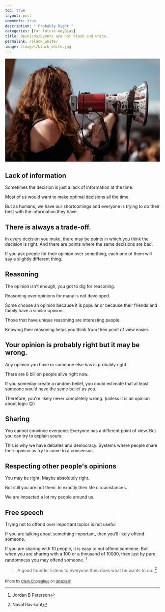 ```yaml
---
toc: true
layout: post
comments: true
description: "'Probably Right'"
categories: [for-future-me,Bias]
title: Opinions/Events are not black and white.
permalink: /black_white/
image: /images/black_white.jpg
---
```


![](/images/black_white.jpg)

## Lack of information

Sometimes the decision is just a lack of information at the time.

Most of us would want to make optimal decisions all the time.

But as humans, we have our shortcomings and everyone is trying to do their best with the information they have.

## There is always a trade-off.

In every decision you make, there may be points in which you think the decision is right. And there are points where the same decisions are bad.

If you ask people for their opinion over something, each one of them will say a slightly different thing.

## Reasoning

The opinion isn’t enough, you got to dig for reasoning.

Reasoning over opinions for many is not developed.

Some choose an opinion because it is popular or because their friends and family have a similar opinion.

Those that have unique reasoning are interesting people.

Knowing their reasoning helps you think from their point of view easier.

## Your opinion is probably right but it may be wrong.

Any opinion you have or someone else has is probably right.

There are 6 billion people alive right now.

If you someday create a random belief, you could estimate that at least someone would have the same belief as you.

Therefore, you're likely never completely wrong. (unless it is an opinion about logic 🙃)

## Sharing

You cannot convince everyone. Everyone has a different point of view. But you can try to explain yours.

This is why we have debates and democracy. Systems where people share their opinion as try to come to a consensus.

## Respecting other people's opinions

You may be right. Maybe absolutely right.

But still you are not them. In exactly their life circumstances.

We are impacted a lot my people around us.

## Free speech

Trying not to offend over important topics is not useful

If you are talking about something important, then you'll likely offend someone.

If you are sharing with 10 people, it is easy to not offend someone. But when you are sharing with a 100 or a thousand of 10000, then just by pure randomness you may offend someone. [^2]

> A good founder listens to everyone then does what he wants to do. [^1]

[^1]: Naval Ravikant
[^2]: Jordan B Peterson

<sub>Photo by <a href="https://unsplash.com/@clemono?utm_source=unsplash&amp;utm_medium=referral&amp;utm_content=creditCopyText">Clem Onojeghuo</a> on <a href="https://unsplash.com/s/photos/protest?utm_source=unsplash&amp;utm_medium=referral&amp;utm_content=creditCopyText">Unsplash</a></sub>